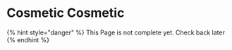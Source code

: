 # Cosmetic Cosmetic

{% hint style="danger" %}
This Page is not complete yet. Check back later
{% endhint %}

